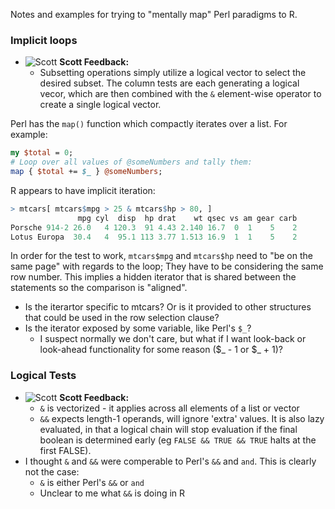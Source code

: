 Notes and examples for trying to "mentally map" Perl paradigms to R.

### Implicit loops ###

* ![Scott][Scott] **Scott Feedback:**
  * Subsetting operations simply utilize a logical vector to select
    the desired subset. The column tests are each generating a logical
    vecor, which are then combined with the `&` element-wise operator
    to create a single logical vector.

Perl has the `map()` function which compactly iterates over a list. For example:

```Perl
my $total = 0;
# Loop over all values of @someNumbers and tally them:
map { $total += $_ } @someNumbers;
```

R appears to have implicit iteration:

```R
> mtcars[ mtcars$mpg > 25 & mtcars$hp > 80, ]
               mpg cyl  disp  hp drat    wt qsec vs am gear carb
Porsche 914-2 26.0   4 120.3  91 4.43 2.140 16.7  0  1    5    2
Lotus Europa  30.4   4  95.1 113 3.77 1.513 16.9  1  1    5    2
```

In order for the test to work, `mtcars$mpg` and `mtcars$hp` need to
"be on the same page" with regards to the loop; They have to be
considering the same row number. This implies a hidden iterator that
is shared between the statements so the comparison is "aligned".

* Is the iterartor specific to mtcars? Or is it provided to other
  structures that could be used in the row selection clause?
* Is the iterator exposed by some variable, like Perl's `$_`?
  * I suspect normally we don't care, but what if I want look-back or
    look-ahead functionality for some reason ($_ - 1 or $_ + 1)?


### Logical Tests ###

* ![Scott][Scott] **Scott Feedback:**
  * `&` is vectorized - it applies across all elements of a list or vector
  * `&&` expects length-1 operands, will ignore 'extra' values. It is
    also lazy evaluated, in that a logical chain will stop evaluation
    if the final boolean is determined early (eg `FALSE && TRUE &&
    TRUE` halts at the first FALSE).
* I thought `&` and `&&` were comperable to Perl's `&&` and
  `and`. This is clearly not the case:
  * `&` is either Perl's `&&` or `and`
  * Unclear to me what `&&` is doing in R

[Scott]: ./sao.png "Information or advice from Scott"
